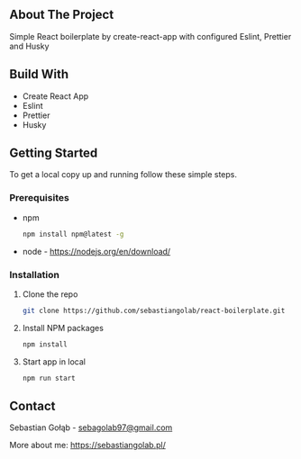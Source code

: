 <!-- ABOUT THE PROJECT -->

## About The Project

Simple React boilerplate by create-react-app with configured Eslint, Prettier and Husky

<!-- BUILD WITH -->

## Build With

<ul>
  <li>Create React App</li>
  <li>Eslint</li>
  <li>Prettier</li>
  <li>Husky</li>
</ul>

<!-- GETTING STARTED -->

## Getting Started

To get a local copy up and running follow these simple steps.

### Prerequisites

- npm

  ```sh
  npm install npm@latest -g
  ```

- node - https://nodejs.org/en/download/

### Installation

1. Clone the repo
   ```sh
   git clone https://github.com/sebastiangolab/react-boilerplate.git
   ```
2. Install NPM packages

   ```sh
   npm install
   ```

3. Start app in local
   ```sh
   npm run start
   ```

<!-- CONTACT -->

## Contact

Sebastian Gołąb - sebagolab97@gmail.com

More about me: https://sebastiangolab.pl/
